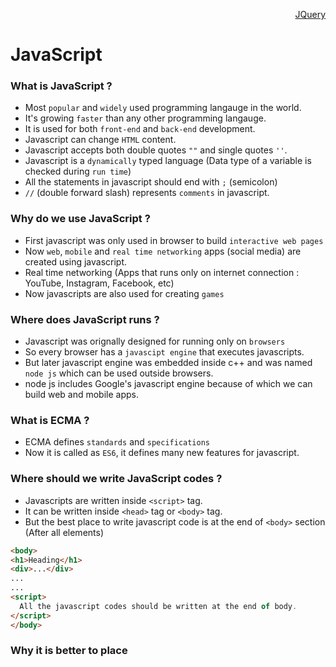 <p align=right><a href="https://github.com/KIRANKUMAR7296/Javascript/blob/main/JQuery">JQuery</a></p>

# JavaScript

### What is JavaScript ?

- Most `popular` and `widely` used programming langauge in the world.
- It's growing `faster` than any other programming langauge.
- It is used for both `front-end` and `back-end` development.
- Javascript can change `HTML` content.
- Javascript accepts both double quotes `""` and single quotes `''`.
- Javascript is a `dynamically` typed language (Data type of a variable is checked during `run time`)
- All the statements in javascript should end with `;` (semicolon)
- `//` (double forward slash) represents `comments` in javascript. 

### Why do we use JavaScript ?

- First javascript was only used in browser to build `interactive web pages`
- Now `web`, `mobile` and `real time networking` apps (social media) are created using javascript.
- Real time networking (Apps that runs only on internet connection : YouTube, Instagram, Facebook, etc)
- Now javascripts are also used for creating `games`

### Where does JavaScript runs ?

- Javascript was orignally designed for running only on `browsers`
- So every browser has a `javascipt engine` that executes javascripts.
- But later javascript engine was embedded inside c++ and was named `node js` which can be used outside browsers.
- node js includes Google's javascript engine because of which we can build web and mobile apps.

### What is ECMA ?

- ECMA defines `standards` and `specifications`
- Now it is called as `ES6`, it defines many new features for javascript.

### Where should we write JavaScript codes ?

- Javascripts are written inside `<script>` tag.
- It can be written inside `<head>` tag or `<body>` tag.
- But the best place to write javascript code is at the end of `<body>` section (After all elements)

```html
<body>
<h1>Heading</h1>
<div>...</div>
...
...
<script>
  All the javascript codes should be written at the end of body.
</script>
</body>
```

### Why it is better to place <script> at the bottom of <head> section ?

- Because the browser reads the page from top to bottom (line by line)
- So if the codes are in `<head>` tag, browser will take time to parse code and display contents.
- User will feel that the browser is loading `slow` and it will create a bad user experience.
- Therefore it should be placed at the end, then browser will load the `contents` first and then will parse js.
- Javascript code consists of some functions that interacts with elements on page, so it takes time to read.
- but there are certain exceptions that dominates to keep the `<scripts>` in `<head>` section.



### Data Types
```javascript
var name = "Kirankumar";            # String
var age = 25;                       # Number | Integer
var weight = 70.5;                  # Number | Float
var ismale = true;                  # Boolean
var x = null;             
var array = [5, "Hi", true, 7.7];   # Object
```

### What is Hoisting ?
- `Default` bahaviour of Javascript where all the `Variables` and `Functions` declarations are moved on the top. 

### Difference between "==" and "==="

```javascript
var x = 2;
var y = "2";
`x == y`    # Return True since x and y are same.
`x === y`   # Return False since typeof x is "Number" and typeof y is "String".
```
### Implicit Type Coercion in Javascript
- `Automatic` conversion of value from one data type to another.

```javascript
var x = 3;
var y = "3";
x + y         Output : "33"

var x = 25
var y = "Hi"
x + y         Output : "25Hi"
```

### Static vs Dynamic Typing

Static typing
```c#
string name;
name = "Kirankumar";
```

Dynamic typing
```javascript
var name;
name = "Kirankumar";
name = 7;
```

Static | Dynamic
:--- | :---
Variables have types | Variables have no types
Values have types | Values have types
Variables cannot change type | Variables changes data type 

### Type of NaN

NaN represents Not a Number.

```javascript
typeof NaN    # Number
```

### Explain Pass by Value and Pass by Reference

```javascript
var x = 2;
```

A Variable `x` is created and assigned it a value `2`, In background the `=` allocates some space in memory. Stores value `2` and returns the location of the allocated memory space.

Variable `x` points to the location of the memory space instead of directly pointing to value `2`.

### Explain call() vs apply() methods.

`call()` : Invokes a method (function) by specifying the object.

```javascript
function greet(){
  return "Hello" + this.name;
}

var obj = {name : "Kirankumar"};
greet.call(obj);  

# Output :
Kirankumar
```

`apply()` : Takes Arguments as an array.

```javascript
function greet(){
  return "Hello" + this.name;
}

var obj = {name : "Kirankumar"};
greet.apply(obj,["Awesome"]);  
```

### Scope and Scope Chain 

`Global Scope` : All the variables and functions can be accessed from anywhere inside the code.

`Local` or `Function Scope` : All the variables declared inside the function can be only accessed from inside that function.

`Block Scope` : Variables declared using `let` and `const`, can be accessed only inside that block (Inside the `{ }`)

### What are Object Prototype

- A `Prototype` is a Blueprint of an object.
- Prototype allows us to use `Properties` and `Methods` on an object.

### Memoization

- Form of `Caching` where the return value of Function is cached.

### What is the use of a Constructor function

- Constructor functions are used to create `objects`.
- Constructor can create multiple instances having similar `properties` and `methods`.

### What is DOM : Document Object Model

- A Programming Interface for `HTML` and `XML` documents.
- When the browser tries to render `HTML` document.
- It creates an object based on `HTML` document called `DOM`.
- Using `DOM` we can manipulate or change various elements inside the `HTML` document.

### What are Generator Functions ?

- A Special Class of Functions
- They can be stopped `Midway` and then continue from where it had stopped.

